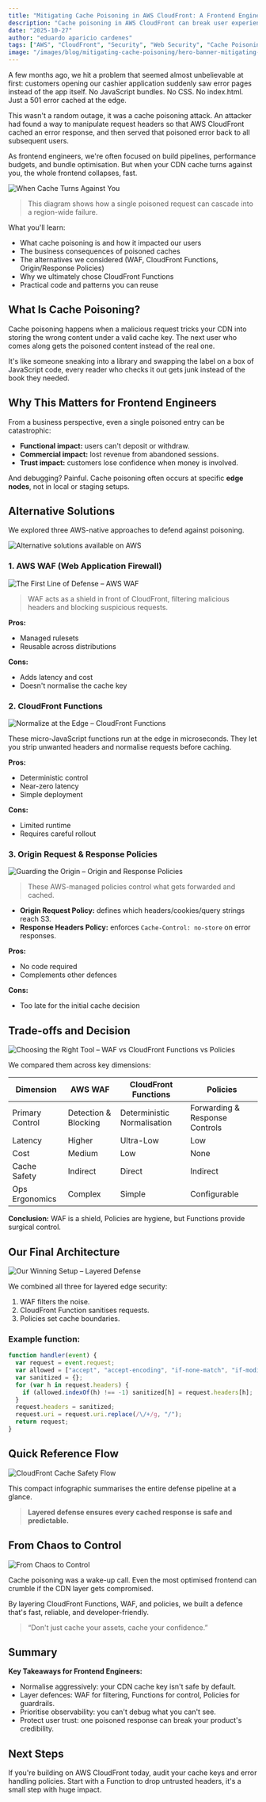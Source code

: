 ```yaml
---
title: "Mitigating Cache Poisoning in AWS CloudFront: A Frontend Engineer's Guide"
description: "Cache poisoning in AWS CloudFront can break user experiences by serving poisoned assets. Learn what it is, how it happens, and how to prevent it with CloudFront Functions, WAF, and AWS policies."
date: "2025-10-27"
author: "eduardo aparicio cardenes"
tags: ["AWS", "CloudFront", "Security", "Web Security", "Cache Poisoning", "Web Application Security", "CDN", "S3"]
image: "/images/blog/mitigating-cache-poisoning/hero-banner-mitigating-cache-poisoning-in-aws-cloudfront.png"
---
```


A few months ago, we hit a problem that seemed almost unbelievable at first: customers opening our cashier application suddenly saw error pages instead of the app itself.
No JavaScript bundles. No CSS. No index.html. Just a 501 error cached at the edge.

This wasn't a random outage, it was a cache poisoning attack.
An attacker had found a way to manipulate request headers so that AWS CloudFront cached an error response, and then served that poisoned error back to all subsequent users.

As frontend engineers, we're often focused on build pipelines, performance budgets, and bundle optimisation.
But when your CDN cache turns against you, the whole frontend collapses, fast.



![When Cache Turns Against You](/images/blog/mitigating-cache-poisoning/when-cache-turns-against-you.webp)

> This diagram shows how a single poisoned request can cascade into a region-wide failure.


What you'll learn:
- What cache poisoning is and how it impacted our users
- The business consequences of poisoned caches
- The alternatives we considered (WAF, CloudFront Functions, Origin/Response Policies)
- Why we ultimately chose CloudFront Functions
- Practical code and patterns you can reuse

## What Is Cache Poisoning?

Cache poisoning happens when a malicious request tricks your CDN into storing the wrong content under a valid cache key.
The next user who comes along gets the poisoned content instead of the real one.

It's like someone sneaking into a library and swapping the label on a box of JavaScript code, every reader who checks it out gets junk instead of the book they needed.



## Why This Matters for Frontend Engineers

From a business perspective, even a single poisoned entry can be catastrophic:

- **Functional impact:** users can't deposit or withdraw.
- **Commercial impact:** lost revenue from abandoned sessions.
- **Trust impact:** customers lose confidence when money is involved.

And debugging? Painful. Cache poisoning often occurs at specific **edge nodes**, not in local or staging setups.



## Alternative Solutions

We explored three AWS-native approaches to defend against poisoning.

![Alternative solutions available on AWS](/images/blog/mitigating-cache-poisoning/alternative-solutions-waf-functions-policies-overview.webp)

### 1. AWS WAF (Web Application Firewall)

![The First Line of Defense – AWS WAF](/images/blog/mitigating-cache-poisoning/the-first-line-of-defense-aws-waf.webp)

> WAF acts as a shield in front of CloudFront, filtering malicious headers and blocking suspicious requests.

**Pros:**
- Managed rulesets
- Reusable across distributions

**Cons:**
- Adds latency and cost
- Doesn't normalise the cache key

### 2. CloudFront Functions

![Normalize at the Edge – CloudFront Functions](/images/blog/mitigating-cache-poisoning/waf-vs-cloudfront-functions-comparison.webp)

These micro-JavaScript functions run at the edge in microseconds.
They let you strip unwanted headers and normalise requests before caching.

**Pros:**
- Deterministic control
- Near-zero latency
- Simple deployment

**Cons:**
- Limited runtime
- Requires careful rollout

### 3. Origin Request & Response Policies

![Guarding the Origin – Origin and Response Policies](/images/blog/mitigating-cache-poisoning/guarding-the-origin-origin-and-response-policies.webp)

> These AWS-managed policies control what gets forwarded and cached.

- **Origin Request Policy:** defines which headers/cookies/query strings reach S3.
- **Response Headers Policy:** enforces `Cache-Control: no-store` on error responses.

**Pros:**
- No code required
- Complements other defences

**Cons:**
- Too late for the initial cache decision

## Trade-offs and Decision

![Choosing the Right Tool – WAF vs CloudFront Functions vs Policies](/images/blog/mitigating-cache-poisoning/waf-vs-cloudfront-functions-comparison.webp)

We compared them across key dimensions:

| Dimension | AWS WAF | CloudFront Functions | Policies |
|------------|----------|----------------------|-----------|
| Primary Control | Detection & Blocking | Deterministic Normalisation | Forwarding & Response Controls |
| Latency | Higher | Ultra-Low | Low |
| Cost | Medium | Low | None |
| Cache Safety | Indirect | Direct | Indirect |
| Ops Ergonomics | Complex | Simple | Configurable |


**Conclusion:** WAF is a shield, Policies are hygiene, but Functions provide surgical control.

## Our Final Architecture

![Our Winning Setup – Layered Defense](/images/blog/mitigating-cache-poisoning/our-winning-setup-final-architecture.webp)

We combined all three for layered edge security:

1. WAF filters the noise.
2. CloudFront Function sanitises requests.
3. Policies set cache boundaries.

### Example function:
```js
function handler(event) {
  var request = event.request;
  var allowed = ["accept", "accept-encoding", "if-none-match", "if-modified-since", "user-agent", "range"];
  var sanitized = {};
  for (var h in request.headers) {
    if (allowed.indexOf(h) !== -1) sanitized[h] = request.headers[h];
  }
  request.headers = sanitized;
  request.uri = request.uri.replace(/\/+/g, "/");
  return request;
}
````



## Quick Reference Flow

![CloudFront Cache Safety Flow](/images/blog/mitigating-cache-poisoning/cloud-safety-diagram-flow.webp)

This compact infographic summarises the entire defense pipeline at a glance.

> **Layered defense ensures every cached response is safe and predictable.**



## From Chaos to Control

![From Chaos to Control](/images/blog/mitigating-cache-poisoning/from-chaos-to-control-closing-scene.webp)

Cache poisoning was a wake-up call.
Even the most optimised frontend can crumble if the CDN layer gets compromised.

By layering CloudFront Functions, WAF, and policies, we built a defence that's fast, reliable, and developer-friendly.

> “Don't just cache your assets, cache your confidence.”



## Summary

**Key Takeaways for Frontend Engineers:**

* Normalise aggressively: your CDN cache key isn't safe by default.
* Layer defences: WAF for filtering, Functions for control, Policies for guardrails.
* Prioritise observability: you can't debug what you can't see.
* Protect user trust: one poisoned response can break your product's credibility.

## Next Steps

If you're building on AWS CloudFront today, audit your cache keys and error handling policies.
Start with a Function to drop untrusted headers, it's a small step with huge impact.
